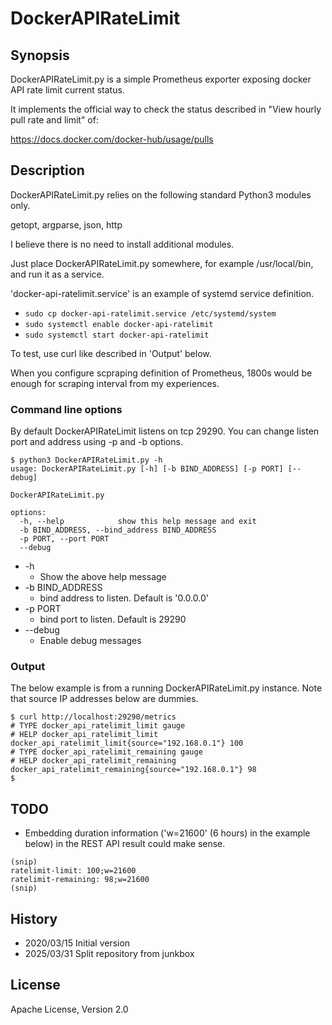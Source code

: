 # DockerAPIRateLimit

## Synopsis

DockerAPIRateLimit.py is a simple Prometheus exporter exposing docker API
rate limit current status.

It implements the official way to check the status described in
"View hourly pull rate and limit" of:

https://docs.docker.com/docker-hub/usage/pulls


## Description

DockerAPIRateLimit.py relies on the following standard Python3 modules only.

getopt, argparse, json, http

I believe there is no need to install additional modules.

Just place DockerAPIRateLimit.py somewhere, for example /usr/local/bin, and
run it as a service.

'docker-api-ratelimit.service' is an example of systemd service definition.

* `sudo cp docker-api-ratelimit.service /etc/systemd/system`
* `sudo systemctl enable docker-api-ratelimit`
* `sudo systemctl start docker-api-ratelimit`

To test, use curl like described in 'Output' below.

When you configure scpraping definition of Prometheus, 1800s would be
enough for scraping interval from my experiences.
        
### Command line options

By default DockerAPIRateLimit listens on tcp 29290. You can change listen
port and address using -p and -b options.

```
$ python3 DockerAPIRateLimit.py -h
usage: DockerAPIRateLimit.py [-h] [-b BIND_ADDRESS] [-p PORT] [--debug]

DockerAPIRateLimit.py

options:
  -h, --help            show this help message and exit
  -b BIND_ADDRESS, --bind_address BIND_ADDRESS
  -p PORT, --port PORT
  --debug
```

* -h
    * Show the above help message
* -b BIND_ADDRESS
    * bind address to listen. Default is '0.0.0.0'
* -p PORT
    * bind port to listen. Default is 29290
* --debug
    * Enable debug messages

### Output

The below example is from a running DockerAPIRateLimit.py instance.
Note that source IP addresses below are dummies. 

```
$ curl http://localhost:29290/metrics
# TYPE docker_api_ratelimit_limit gauge
# HELP docker_api_ratelimit_limit
docker_api_ratelimit_limit{source="192.168.0.1"} 100
# TYPE docker_api_ratelimit_remaining gauge
# HELP docker_api_ratelimit_remaining
docker_api_ratelimit_remaining{source="192.168.0.1"} 98
$
```

## TODO
* Embedding duration information ('w=21600' (6 hours) in the example below)
    in the REST API result could make sense.
```
(snip)
ratelimit-limit: 100;w=21600
ratelimit-remaining: 98;w=21600    
(snip)
```

## History
* 2020/03/15 Initial version
* 2025/03/31 Split repository from junkbox

## License
Apache License, Version 2.0
